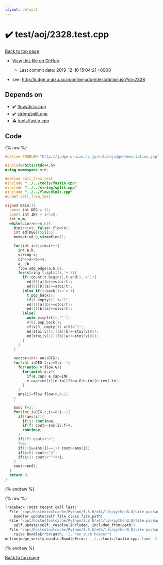 ```yaml
---
layout: default
---
```


<!-- mathjax config similar to math.stackexchange -->
<script type="text/javascript" async
  src="https://cdnjs.cloudflare.com/ajax/libs/mathjax/2.7.5/MathJax.js?config=TeX-MML-AM_CHTML">
</script>
<script type="text/x-mathjax-config">
  MathJax.Hub.Config({
    TeX: { equationNumbers: { autoNumber: "AMS" }},
    tex2jax: {
      inlineMath: [ ['$','$'] ],
      processEscapes: true
    },
    "HTML-CSS": { matchFontHeight: false },
    displayAlign: "left",
    displayIndent: "2em"
  });
</script>

<script type="text/javascript" src="https://cdnjs.cloudflare.com/ajax/libs/jquery/3.4.1/jquery.min.js"></script>
<script src="https://cdn.jsdelivr.net/npm/jquery-balloon-js@1.1.2/jquery.balloon.min.js" integrity="sha256-ZEYs9VrgAeNuPvs15E39OsyOJaIkXEEt10fzxJ20+2I=" crossorigin="anonymous"></script>
<script type="text/javascript" src="../../../assets/js/copy-button.js"></script>
<link rel="stylesheet" href="../../../assets/css/copy-button.css" />


# :heavy_check_mark: test/aoj/2328.test.cpp

<a href="../../../index.html">Back to top page</a>

* <a href="{{ site.github.repository_url }}/blob/master/test/aoj/2328.test.cpp">View this file on GitHub</a>
    - Last commit date: 2019-12-10 15:04:21 +0900


* see: <a href="http://judge.u-aizu.ac.jp/onlinejudge/description.jsp?id=2328">http://judge.u-aizu.ac.jp/onlinejudge/description.jsp?id=2328</a>


## Depends on

* :heavy_check_mark: <a href="../../../library/flow/dinic.cpp.html">flow/dinic.cpp</a>
* :heavy_check_mark: <a href="../../../library/string/split.cpp.html">string/split.cpp</a>
* :warning: <a href="../../../library/tools/fastio.cpp.html">tools/fastio.cpp</a>


## Code

<a id="unbundled"></a>
{% raw %}
```cpp
#define PROBLEM "http://judge.u-aizu.ac.jp/onlinejudge/description.jsp?id=2328"

#include<bits/stdc++.h>
using namespace std;

#define call_from_test
#include "../../tools/fastio.cpp"
#include "../../string/split.cpp"
#include "../../flow/dinic.cpp"
#undef call_from_test

signed main(){
  const int DEG = 55;
  const int INF = 1<<28;
  int n,m;
  while(cin>>n>>m,n){
    Dinic<int, false> flow(n);
    int ed[DEG][55][55];
    memset(ed,0,sizeof(ed));

    for(int i=0;i<m;i++){
      int a,b;
      string s;
      cin>>a>>b>>s;
      a--;b--;
      flow.add_edge(a,b,0);
      for(string t:split(s,'+')){
        if(!count(t.begin(),t.end(),'x')){
          ed[0][a][b]+=stoi(t);
          ed[0][b][a]+=stoi(t);
        }else if(t.back()=='x'){
          t.pop_back();
          if(t.empty()) t="1";
          ed[1][a][b]+=stoi(t);
          ed[1][b][a]+=stoi(t);
        }else{
          auto v=split(t,'^');
          v[0].pop_back();
          if(v[0].empty()) v[0]="1";
          ed[stoi(v[1])][a][b]+=stoi(v[0]);
          ed[stoi(v[1])][b][a]+=stoi(v[0]);
        }
      }
    }

    vector<int> ans(DEG);
    for(int i=DEG-1;i>=0;i--){
      for(auto& v:flow.G){
        for(auto& e:v){
          if(e.cap) e.cap=INF;
          e.cap+=ed[i][e.to][flow.G[e.to][e.rev].to];
        }
      }
      ans[i]=flow.flow(0,n-1);
    }

    bool f=1;
    for(int i=DEG-1;i>=0;i--){
      if(!ans[i]){
        if(i) continue;
        if(f) cout<<ans[i],f=0;
        continue;
      }
      if(!f) cout<<"+";
      f=0;
      if(!(i&&ans[i]==1)) cout<<ans[i];
      if(i>0) cout<<"x";
      if(i>1) cout<<"^"<<i;
    }
    cout<<endl;
  }
  return 0;
}

```
{% endraw %}

<a id="bundled"></a>
{% raw %}
```cpp
Traceback (most recent call last):
  File "/opt/hostedtoolcache/Python/3.8.0/x64/lib/python3.8/site-packages/onlinejudge_verify/docs.py", line 339, in write_contents
    bundler.update(self.file_class.file_path)
  File "/opt/hostedtoolcache/Python/3.8.0/x64/lib/python3.8/site-packages/onlinejudge_verify/bundle.py", line 150, in update
    self.update(self._resolve(included, included_from=path))
  File "/opt/hostedtoolcache/Python/3.8.0/x64/lib/python3.8/site-packages/onlinejudge_verify/bundle.py", line 52, in _resolve
    raise BundleError(path, -1, "no such header")
onlinejudge_verify.bundle.BundleError: ../../tools/fastio.cpp: line -1: no such header

```
{% endraw %}

<a href="../../../index.html">Back to top page</a>

